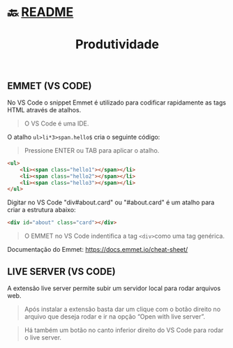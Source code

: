 # :back: [README](../../../README.md#web-development)

<h1 align="center">
    Produtividade
</h1> 

<br>

## EMMET (VS CODE)
No VS Code o snippet Emmet é utilizado para codificar rapidamente as tags HTML através de atalhos.
> O VS Code é uma IDE.

O atalho `ul>li*3>span.hello$` cria o seguinte código:

> Pressione ENTER ou TAB para aplicar o atalho.

```html
<ul>
    <li><span class="hello1"></span></li>
    <li><span class="hello2"></span></li>
    <li><span class="hello3"></span></li>
</ul>
```

Digitar no VS Code "div#about.card" ou "#about.card" é um atalho para criar a estrutura abaixo:
```html
<div id="about" class="card"></div>
```
> O EMMET no VS Code indentifica a tag `<div>`como uma tag genérica.

Documentação do Emmet: https://docs.emmet.io/cheat-sheet/
    
## LIVE SERVER (VS CODE)
A extensão live server permite subir um servidor local para rodar arquivos web.

> Após instalar a extensão basta dar um clique com o botão direito no arquivo que deseja rodar e ir na opção “Open with live server”.

> Há também um botão no canto inferior direito do VS Code para rodar o live server.
